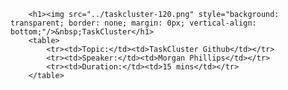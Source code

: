         <h1><img src="../taskcluster-120.png" style="background: transparent; border: none; margin: 0px; vertical-align: bottom;"/>&nbsp;TaskCluster</h1>
        <table>
            <tr><td>Topic:</td><td>TaskCluster Github</td></tr>
            <tr><td>Speaker:</td><td>Morgan Phillips</td></tr>
            <tr><td>Duration:</td><td>15 mins</td></tr>
        </table>
